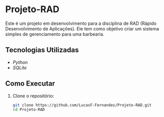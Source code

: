 # Projeto-RAD

Este é um projeto em desenvolvimento para a disciplina de RAD (Rápido Desenvolvimento de Aplicações). Ele tem como objetivo criar um sistema simples de gerenciamento para uma barbearia.

## Tecnologias Utilizadas

- *Python*
- *SQLite*

## Como Executar

1. Clone o repositório:

   ```bash
   git clone https://github.com/LucasF-Fernandes/Projeto-RAD.git
   cd Projeto-RAD
